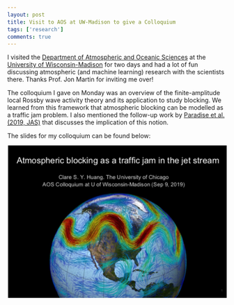 ```yaml
---
layout: post
title: Visit to AOS at UW-Madison to give a Colloquium
tags: ['research']
comments: true
---
```


I visited the [Department of Atmospheric and Oceanic Sciences](https://www.aos.wisc.edu/) at the [University of Wisconsin-Madison](https://www.wisc.edu/) for two days and had a lot of fun discussing atmospheric (and machine learning) research with the scientists there. Thanks Prof. Jon Martin for inviting me over!

The colloquium I gave on Monday was an overview of the finite-amplitude local Rossby wave activity theory and its application to study blocking. We learned from this framework that atmospheric blocking can be modelled as a traffic jam problem. I also mentioned the follow-up work by [Paradise et al. (2019, JAS)](https://journals.ametsoc.org/toc/atsc/current) that discusses the implication of this notion.

The slides for my colloquium can be found below:

[![Slides for UW-Madison Colloquium](/assets/img/uw-colloquium-thumbnail.png)](https://www.dropbox.com/s/ladgdo6tjkyhvmo/clare-uw-colloquium-20190909.pdf?dl=1)
